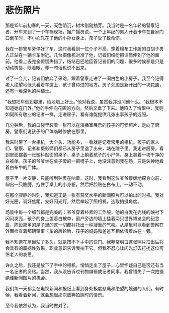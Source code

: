 # 悲伤照片

那是15年前初春的一天，天色阴沉，树木刚刚抽芽。我当时是一名年轻的警察记者，开车来到了一个车祸现场。据广播员说，一个上年纪的男人开着卡车在自家门口倒车时，不小心轧在了他的小孙女身上，孩子受了致命伤。 

我在一排警车旁停好了车，这时我看到一位个子不高、穿着棉布工作服的白胡子男人正站在一辆卡车附近。几台摄像机对准了他，记者们纷纷把话筒伸到了他的面前。他看上去完全惊慌失措了，结结巴巴地回答记者们的问题，很多时候都是只是动动嘴唇、眨着眼，却一句话也说不出来。 

过了一会儿，记者们放弃了采访，跟着警察走进了一间白色的小房子。我至今记得老人绝望地低头看着车道上，孩子曾待过的地方。房子旁边是新开出的一块花圃，还有一堆深色的种植土。 

“我想把车倒到那里，给地培上好土。”他对我说，虽然我并没问他什么。“我根本不知道她在门外。”他的手伸向花圃的方向，然后又垂了下来。他陷入了悔恨中，我则如同所有敬业的记者一样，走进房子，看有谁能提供几张出事孩子的近照。 

几分钟后，我的口袋里装着一张可以在演播室展示的孩子的可爱照片，走向了厨房，警察们说孩子的尸体临时停放在那里。 

我来时带了一台相机，大个头、功能多，一看就是记者常用的相机。孩子的家人们、警察、记者和摄影师们都已从房子里退了出来，站在院子里。我走进厨房，看到里面摆着一张塑料贴面的桌子，桌子上躺着孩子的小尸体，身上裹着一块干净的白被单。孩子的爷爷坐在桌子旁的一把椅子上，他没注意到我在场，只是失神地看着白布中的尸体。 

屋子里一片安静，只能听到钟表在响着。这时，我看到这位爷爷缓缓地探身向前，伸出一只胳膊，抱住了桌上的小身躯，然后把脸贴在白布上，一动不动。 

在那个寂静的时刻，我知道正是一张有获奖水平的新闻照片可以拍出的时机。我对好光圈，调好焦距，安好闪光灯，然后举起了照相机，选取拍摄角度。 

场景中每一个细节都是完美的：爷爷穿着朴素的工作服，他的白发在光线的映衬下闪闪发亮，孩子的身上盖着白被单，窗户旁边的墙上挂着两只世界博览会的纪念盘，陈设简单的屋子里的这一切都衬托出一种凝重的气氛。从屋里可以看到警察在外面检查着那辆肇事卡车的后轮胎，孩子的妈妈和爸爸互相依偎着站在一旁。 

我不知道在屋里站了多久，就是按不下手中的快门。我非常明白这张照片拍出后将会具有的震撼性效果，职业意识告诉我拍下它。但我不忍心让闪光灯去打扰这位可怜老人的哀思。 

许久之后，我还是放下了手中的相机，悄悄走出了屋子，心里怀疑自己是否还有当一名记者的资格。当然，我从没告诉过刊物编辑或记者同事，我曾错失了一次拍摄绝佳新闻图片的机会。 

我们每一天都会在电视新闻和报纸上看到身处极度悲痛和绝望的境遇的人们，有时候，我看着新闻，就会想起那次放弃拍照时的情景。 

至今我依然认为，我当时做对了。